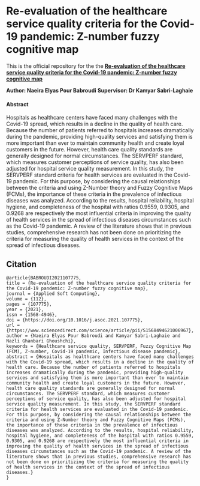 # Re-evaluation of the healthcare service quality criteria for the Covid-19 pandemic: Z-number fuzzy cognitive map

This is the official repository for the the <b><a target="_blank" href="https://www.sciencedirect.com/science/article/pii/S1568494621006967">Re-evaluation of the healthcare service quality criteria for the Covid-19 pandemic: Z-number fuzzy cognitive map</a></b>

<b>Author: Naeira Elyas Pour Babroudi</b>
<b>Supervisor: Dr Kamyar Sabri-Laghaie</b>

#### Abstract

Hospitals as healthcare centers have faced many challenges with the Covid-19 spread, which results in a decline in the quality of health care. Because the number of patients referred to hospitals increases dramatically during the pandemic, providing high-quality services and satisfying them is more important than ever to maintain community health and create loyal customers in the future. However, health care quality standards are generally designed for normal circumstances. The SERVPERF standard, which measures customer perceptions of service quality, has also been adjusted for hospital service quality measurement. In this study, the SERVPERF standard criteria for health services are evaluated in the Covid-19 pandemic. For this purpose, by considering the causal relationships between the criteria and using Z-Number theory and Fuzzy Cognitive Maps (FCMs), the importance of these criteria in the prevalence of infectious diseases was analyzed. According to the results, hospital reliability, hospital hygiene, and completeness of the hospital with ratios 0.9559, 0.9305, and 0.9268 are respectively the most influential criteria in improving the quality of health services in the spread of infectious diseases circumstances such as the Covid-19 pandemic. A review of the literature shows that in previous studies, comprehensive research has not been done on prioritizing the criteria for measuring the quality of health services in the context of the spread of infectious diseases.

## Citation

```
@article{BABROUDI2021107775,
title = {Re-evaluation of the healthcare service quality criteria for the Covid-19 pandemic: Z-number fuzzy cognitive map},
journal = {Applied Soft Computing},
volume = {112},
pages = {107775},
year = {2021},
issn = {1568-4946},
doi = {https://doi.org/10.1016/j.asoc.2021.107775},
url = {https://www.sciencedirect.com/science/article/pii/S1568494621006967},
author = {Naeira Elyas Pour Babroudi and Kamyar Sabri-Laghaie and Nazli Ghanbari Ghoushchi},
keywords = {Healthcare service quality, SERVPERF, Fuzzy Cognitive Map (FCM), Z-number, Covid-19 pandemic, Infectious disease pandemic},
abstract = {Hospitals as healthcare centers have faced many challenges with the Covid-19 spread, which results in a decline in the quality of health care. Because the number of patients referred to hospitals increases dramatically during the pandemic, providing high-quality services and satisfying them is more important than ever to maintain community health and create loyal customers in the future. However, health care quality standards are generally designed for normal circumstances. The SERVPERF standard, which measures customer perceptions of service quality, has also been adjusted for hospital service quality measurement. In this study, the SERVPERF standard criteria for health services are evaluated in the Covid-19 pandemic. For this purpose, by considering the causal relationships between the criteria and using Z-Number theory and Fuzzy Cognitive Maps (FCMs), the importance of these criteria in the prevalence of infectious diseases was analyzed. According to the results, hospital reliability, hospital hygiene, and completeness of the hospital with ratios 0.9559, 0.9305, and 0.9268 are respectively the most influential criteria in improving the quality of health services in the spread of infectious diseases circumstances such as the Covid-19 pandemic. A review of the literature shows that in previous studies, comprehensive research has not been done on prioritizing the criteria for measuring the quality of health services in the context of the spread of infectious diseases.}
}

